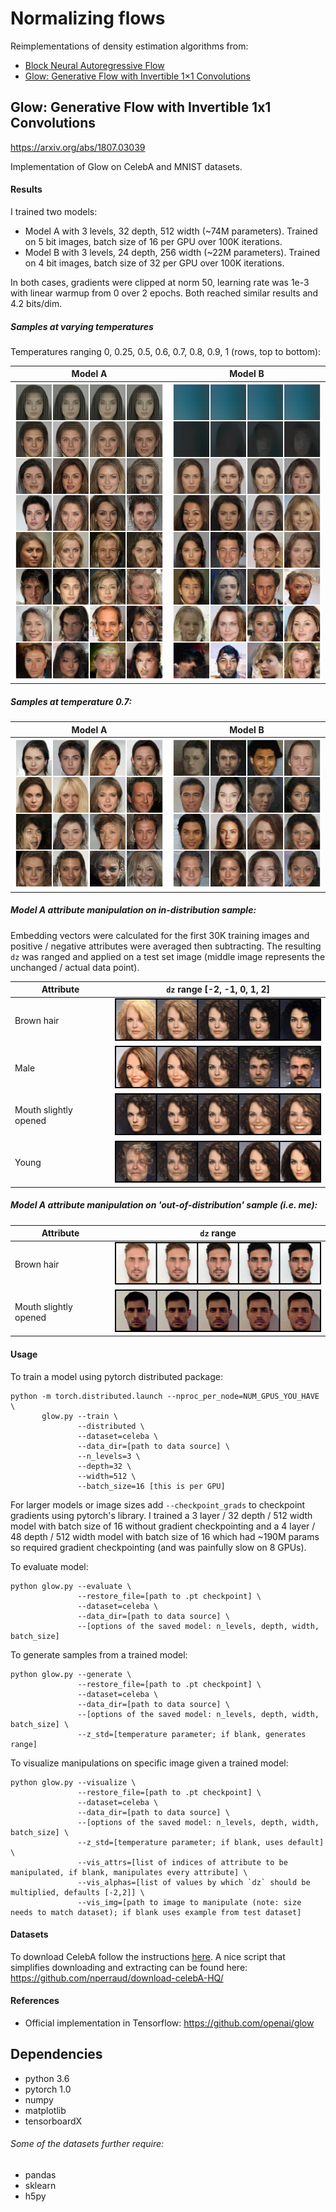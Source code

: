 # Normalizing flows

Reimplementations of density estimation algorithms from:
* [Block Neural Autoregressive Flow](https://arxiv.org/abs/1904.04676)
* [Glow: Generative Flow with Invertible 1×1 Convolutions](https://arxiv.org/abs/1807.03039)



## Glow: Generative Flow with Invertible 1x1 Convolutions
https://arxiv.org/abs/1807.03039

Implementation of Glow on CelebA and MNIST datasets.

#### Results
I trained two models:
- Model A with 3 levels, 32 depth, 512 width (~74M parameters). Trained on 5 bit images, batch size of 16 per GPU over 100K iterations.
- Model B with 3 levels, 24 depth, 256 width (~22M parameters). Trained on 4 bit images, batch size of 32 per GPU over 100K iterations.

In both cases, gradients were clipped at norm 50, learning rate was 1e-3 with linear warmup from 0 over 2 epochs. Both reached similar results and 4.2 bits/dim.

##### Samples at varying temperatures
Temperatures ranging 0, 0.25, 0.5, 0.6, 0.7, 0.8, 0.9, 1 (rows, top to bottom):

| Model A | Model B |
| --- | --- |
| ![model_a_range](images/glow/model_3_32_512_generated_samples_at_z_std_range.png) | ![model_b_range](images/glow/model_3_24_256_generated_samples_at_z_std_range.png) |

##### Samples at temperature 0.7:
| Model A | Model B |
| --- | --- |
| ![model_a_range](images/glow/model_3_32_512_generated_samples_at_z_std_0.7_seed_2.png) | ![model_b_range](images/glow/model_3_24_256_generated_samples_at_z_std_0.7.png) |

##### Model A attribute manipulation on in-distribution sample:

Embedding vectors were calculated for the first 30K training images and positive / negative attributes were averaged then subtracting. The resulting `dz` was ranged and applied on a test set image (middle image represents the unchanged / actual data point).

| Attribute | `dz` range [-2, -1, 0, 1, 2] |
| --- | --- |
| Brown hair | ![attr_8](images/glow/manipulated_sample_attr_8.png) |
| Male | ![attr_20](images/glow/manipulated_sample_attr_20.png) |
| Mouth slightly opened | ![attr_21](images/glow/manipulated_sample_attr_21.png) |
| Young | ![attr_39](images/glow/manipulated_sample_attr_39.png) |

##### Model A attribute manipulation on 'out-of-distribution' sample (i.e. me):

| Attribute | `dz` range |
| --- | --- |
| Brown hair | ![me_8](images/glow/manipulated_img_me3_attr_8.png) |
| Mouth slightly opened | ![me_21](images/glow/manipulated_img_me1_attr_21.png) |


#### Usage

To train a model using pytorch distributed package:
```
python -m torch.distributed.launch --nproc_per_node=NUM_GPUS_YOU_HAVE \
       glow.py --train \
               --distributed \
               --dataset=celeba \
               --data_dir=[path to data source] \
               --n_levels=3 \
               --depth=32 \
               --width=512 \
               --batch_size=16 [this is per GPU]
```
For larger models or image sizes add `--checkpoint_grads` to checkpoint gradients using pytorch's library. I trained a 3 layer / 32 depth / 512 width model with batch size of 16 without gradient checkpointing and a 4 layer / 48 depth / 512 width model with batch size of 16 which had ~190M params so required gradient checkpointing (and was painfully slow on 8 GPUs).


To evaluate model:
```
python glow.py --evaluate \
               --restore_file=[path to .pt checkpoint] \
               --dataset=celeba \
               --data_dir=[path to data source] \
               --[options of the saved model: n_levels, depth, width, batch_size]
```

To generate samples from a trained model:
```
python glow.py --generate \
               --restore_file=[path to .pt checkpoint] \
               --dataset=celeba \
               --data_dir=[path to data source] \
               --[options of the saved model: n_levels, depth, width, batch_size] \
               --z_std=[temperature parameter; if blank, generates range]
```

To visualize manipulations on specific image given a trained model:
```
python glow.py --visualize \
               --restore_file=[path to .pt checkpoint] \
               --dataset=celeba \
               --data_dir=[path to data source] \
               --[options of the saved model: n_levels, depth, width, batch_size] \
               --z_std=[temperature parameter; if blank, uses default] \
               --vis_attrs=[list of indices of attribute to be manipulated, if blank, manipulates every attribute] \
               --vis_alphas=[list of values by which `dz` should be multiplied, defaults [-2,2]] \
               --vis_img=[path to image to manipulate (note: size needs to match dataset); if blank uses example from test dataset]
```

#### Datasets

To download CelebA follow the instructions [here](http://mmlab.ie.cuhk.edu.hk/projects/CelebA.html). A nice script that simplifies downloading and extracting can be found here: https://github.com/nperraud/download-celebA-HQ/


#### References
* Official implementation in Tensorflow: https://github.com/openai/glow




## Dependencies
* python 3.6
* pytorch 1.0
* numpy
* matplotlib
* tensorboardX

###### Some of the datasets further require:
* pandas
* sklearn
* h5py
